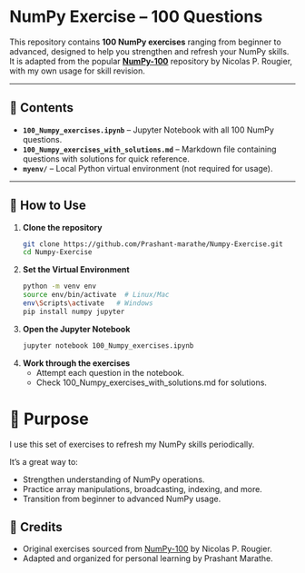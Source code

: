 # NumPy Exercise – 100 Questions

This repository contains **100 NumPy exercises** ranging from beginner to advanced, designed to help you strengthen and refresh your NumPy skills.  
It is adapted from the popular **[NumPy-100](https://github.com/rougier/numpy-100)** repository by Nicolas P. Rougier, with my own usage for skill revision.

---

## 📂 Contents
- **`100_Numpy_exercises.ipynb`** – Jupyter Notebook with all 100 NumPy questions.
- **`100_Numpy_exercises_with_solutions.md`** – Markdown file containing questions with solutions for quick reference.
- **`myenv/`** – Local Python virtual environment (not required for usage).

---

## 🚀 How to Use
1. **Clone the repository**  
   ```bash
   git clone https://github.com/Prashant-marathe/Numpy-Exercise.git
   cd Numpy-Exercise

2. **Set the Virtual Environment**
    ```bash 
    python -m venv env
    source env/bin/activate  # Linux/Mac
    env\Scripts\activate   # Windows
    pip install numpy jupyter

3. **Open the Jupyter Notebook**
    ``` bash 
    jupyter notebook 100_Numpy_exercises.ipynb

4. **Work through the exercises**
    - Attempt each question in the notebook.
    - Check 100_Numpy_exercises_with_solutions.md for solutions.

# 🎯 Purpose
I use this set of exercises to refresh my NumPy skills periodically.

It’s a great way to:
- Strengthen understanding of NumPy operations.
- Practice array manipulations, broadcasting, indexing, and more.
- Transition from beginner to advanced NumPy usage.

## 🙏 Credits
- Original exercises sourced from [NumPy-100](https://github.com/rougier/numpy-100) by Nicolas P. Rougier.
- Adapted and organized for personal learning by Prashant Marathe.

